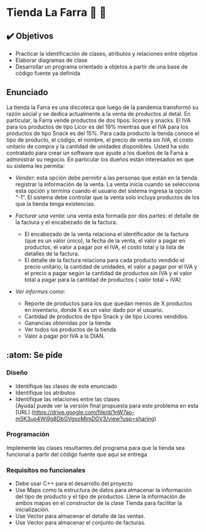 # Tienda La Farra :beers: :fries:

## :heavy_check_mark: Objetivos 
- Practicar la identificación de clases, atributos y relaciones entre objetos
- Elaborar diagramas de clase 
- Desarrollar un programa orientado a objetos a partir de una base de código fuente ya definida

## Enunciado

La tienda la Farra es una discoteca que luego de la pandemia transformó su razón social y se dedica actualmente a la venta de productos al detal.  En particular, la Farra vende productos de dos tipos: licores y snacks. El IVA para los productos de tipo Licor es del 19% mientras que el IVA para los productos de tipo Snack es del 15%. Para cada producto la tienda conoce el tipo de producto, el código, el nombre, el precio de venta sin IVA, el costo unitario de compra y la cantidad de unidades disponibles.
Usted ha sido contratado para crear un software que ayude a los dueños de la Farra a administrar su negocio. En particular los dueños están interesados en que su sistema les permita: 
 - *Vender*:  esta opción debe permitir a las personas que están en la tienda registrar la información de la venta. La venta inicia cuando se selecciona esta opción y termina cuando el usuario del sistema ingresa la opción “-1”.  El sistema debe controlar que la venta solo incluya productos de los que la tienda tenga existencias. 

-  *Facturar una venta*: una venta esta formada por dos partes: el detalle de la factura y el encabezado de la factura. 
    - El encabezado de la venta relaciona el identificador de la factura (que es un valor único), la fecha de la venta, el valor a pagar en productos, el valor a pagar por el IVA,  el costo total y la lista de detalles de la factura. 
    - El detalle de la factura relaciona para cada producto vendido el precio unitario, la cantidad de unidades, el valor a pagar por el IVA y el precio a pagar según la cantidad de productos sin IVA y el valor total a pagar para la cantidad de productos ( valor total + IVA)
	
-	*Ver informes como*: 
    - Reporte de productos para los que quedan menos de X productos en inventario, donde X es un valor dado por el usuario.
    - Cantidad de productos de tipo Snack y de tipo Licores vendidos. 
    -	Ganancias obtenidas por la tienda
    -	Ver todos los productos de la tienda
    -	Valor a pagar por IVA a la DIAN. 

## :atom: Se pide
### Diseño
-	Identifique las clases de este enunciado
-	Identifique los atributos
-	Identifique las relaciones entre las clases  
[Ayuda] puede ver la versión final propuesta para este problema en esta [URL] (https://drive.google.com/file/d/1nW7ao-m5K3uo4Wi9g8DbGVgsoMlmDGV3/view?usp=sharing)

### Programación
Implemente las clases resultantes del programa para que la tienda sea funcional a partir del código fuente que aquí se entrega

### Requisitos no funcionales
-	Debe usar C++ para el desarrollo del proyecto
-	Use Maps como la estructura de datos para almacenar la información del tipo de producto y el tipo de productos. Llene la información de ambos mapas en el constructor de la clase Tienda para facilitar la inicialización. 
-	Use Vector para almacenar el detalle de las ventas. 
-	Use Vector para almacenar el conjunto de facturas. 

